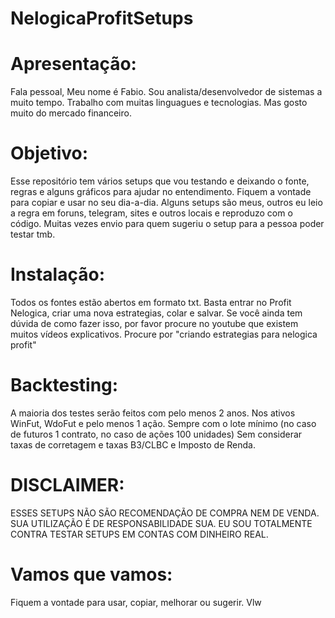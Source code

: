 # NelogicaProfitSetups

# Apresentação:

Fala pessoal, Meu nome é Fabio.
Sou analista/desenvolvedor de sistemas a muito tempo.
Trabalho com muitas linguagues e tecnologias.
Mas gosto muito do mercado financeiro.


# Objetivo:

Esse repositório tem vários setups que vou testando e deixando o fonte, regras e alguns gráficos para ajudar no entendimento.
Fiquem a vontade para copiar e usar no seu dia-a-dia.
Alguns setups são meus, outros eu leio a regra em foruns, telegram, sites e outros locais e reproduzo com o código.
Muitas vezes envio para quem sugeriu o setup para a pessoa poder testar tmb.


# Instalação:

Todos os fontes estão abertos em formato txt. 
Basta entrar no Profit Nelogica, criar uma nova estrategias, colar e salvar.
Se você ainda tem dúvida de como fazer isso, por favor procure no youtube que existem muitos vídeos explicativos.
Procure por "criando estrategias para nelogica profit"


# Backtesting:

A maioria dos testes serão feitos com pelo menos 2 anos.
Nos ativos WinFut, WdoFut e pelo menos 1 ação.
Sempre com o lote mínimo (no caso de futuros 1 contrato, no caso de ações 100 unidades)
Sem considerar taxas de corretagem e taxas B3/CLBC e Imposto de Renda.


# DISCLAIMER:

ESSES SETUPS NÃO SÃO RECOMENDAÇÃO DE COMPRA NEM DE VENDA.
SUA UTILIZAÇÃO É DE RESPONSABILIDADE SUA.
EU SOU TOTALMENTE CONTRA TESTAR SETUPS EM CONTAS COM DINHEIRO REAL.


# Vamos que vamos:

Fiquem a vontade para usar, copiar, melhorar ou sugerir.
Vlw
